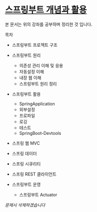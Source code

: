 # [스프링부트 개념과 활용](https://www.inflearn.com/course/%EC%8A%A4%ED%94%84%EB%A7%81%EB%B6%80%ED%8A%B8/)

본 문서는 위의 강좌를 공부하며 정리한 것 입니다.

목차

* 스프링부트 프로젝트 구조

* 스프링부트 원리
  * 의존성 관리 이해 및 응용
  * 자동설정 이해
  * 내장 웹 이해
  * 스프링부트 원리 정리
  
* 스프링부트 활용
  * SpringApplication
  * 외부설정
  * 프로파일
  * 로깅
  * 테스트
  * SpringBoot-Devtools

* 스프링 웹 MVC

* 스프링 데이터

* 스프링 시큐리티

* 스프링 REST 클라이언트

* 스프링부트 운영
  * 스프링부트 Actuator
  
 
 
 
*문제시 삭제하겠습니다*
  
